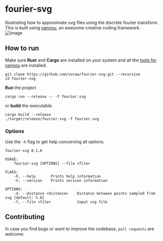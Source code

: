 # fourier-svg
Illustrating how to approximate svg files using the discrete fourier transform. This is built using [nannou](https://github.com/nannou-org/nannou), an awesome creative coding framework.
![image](https://user-images.githubusercontent.com/57096338/177039807-abe37d9e-012f-407a-911f-d1200cde5a80.png)

## How to run
Make sure **Rust** and **Cargo** are installed on your system and all the [tools for nannou](https://guide.nannou.cc/getting_started/platform-specific_setup.html) are installed.

```
git clone https://github.com/vvcaw/fourier-svg.git --recursive
cd fourier-svg
```

**Run** the project
```
cargo run --release -- -f fourier.svg
```

or **build** the executable.
```
cargo build --release
./target/release/fourier-svg -f fourier.svg
```

### Options
Use the `-h` flag to get help concerning all options.
```
fourier-svg 0.1.0

USAGE:
    fourier-svg [OPTIONS] --file <file>

FLAGS:
    -h, --help       Prints help information
    -V, --version    Prints version information

OPTIONS:
    -d, --distance <distance>    Distance between points sampled from svg [default: 5.0]
    -f, --file <file>            Input svg file
```

## Contributing
In case you find bugs or want to improve the codebase, `pull requests` are welcome.
